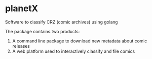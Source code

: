 # planetX
Software to classify CRZ (comic archives) using golang

The package contains two products:

1. A command line package to download new metadata about comic releases
2. A web platform used to interactively classify and file comics 

